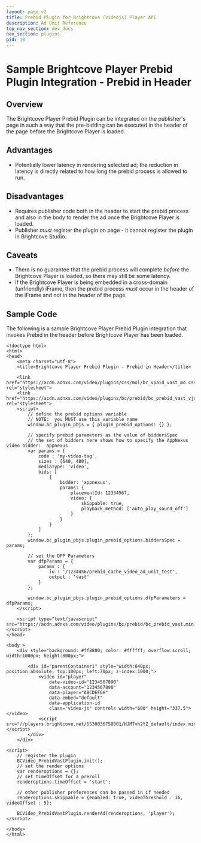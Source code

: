 ```yaml
---
layout: page_v2
title: Prebid Plugin for Brightcove (Videojs) Player API
description: Ad Unit Reference
top_nav_section: dev_docs
nav_section: plugins
pid: 10
---
```


<div class="bs-docs-section" markdown="1">

# Sample Brightcove Player Prebid Plugin Integration - Prebid in Header

## Overview

The Brightcove Player Prebid Plugin can be integrated on the publisher's page in such a way that the pre-bidding can be executed in the header of the page before the Brightcove Player is loaded.

## Advantages

- Potentially lower latency in rendering selected ad; the reduction in latency is directly related to how long the prebid process is allowed to run.

## Disadvantages

- Requires publisher code both in the header to start the prebid process and also in the body to render the ad once the Brightcove Player is loaded.
- Publisher *must* register the plugin on page - it cannot register the plugin in Brightcove Studio.

## Caveats

- There is no guarantee that the prebid process will complete *before* the Brightcove Player is loaded, so there may still be some latency.
- If the Brightcove Player is being embedded in a cross-domain (unfriendly) iFrame, then the prebid process *must* occur in the header of the iFrame and *not* in the header of the page.

## Sample Code

The following is a sample Brightcove Player Prebid Plugin integration that invokes Prebid in the header before Brightcove Player has been loaded.

```
<!doctype html>
<html>
<head>
    <meta charset="utf-8">
    <title>Brightcove Player Prebid Plugin - Prebid in Header</title>

    <link href="https://acdn.adnxs.com/video/plugins/css/mol/bc_vpaid_vast_mo.css" rel="stylesheet">
    <link href="https://acdn.adnxs.com/video/plugins/bc/prebid/bc_prebid_vast_vjs.css" rel="stylesheet">
    <script>
        // define the prebid options variable
        // NOTE:  you MUST use this variable name
        window.bc_plugin_pbjs = { plugin_prebid_options: {} };

        // specify prebid parameters as the value of biddersSpec
        // the set of bidders here shows how to specify the AppNexus video bidder:  appnexus
        var params = {
            code : 'my-video-tag',
            sizes : [640, 480],
            mediaType: 'video',
            bids: [
                {
                    bidder: 'appnexus',
                    params: {
                        placementId: 12334567,
                        video: {
                            skippable: true,
                            playback_method: ['auto_play_sound_off']
                        }
                    }
                }
            ]
        };
        window.bc_plugin_pbjs.plugin_prebid_options.biddersSpec = params;

        // set the DFP Parameters
        var dfpParams = {
            params : {
                iu : '/1234456/prebid_cache_video_ad_unit_test',
                output : 'vast'
            }
        };

        window.bc_plugin_pbjs.plugin_prebid_options.dfpParameters = dfpParams;
    </script>

    <script type="text/javascript" src="https://acdn.adnxs.com/video/plugins/bc/prebid/bc_prebid_vast.min.js"></script>
</head>

<body >
    <div style="background: #ff8800; color: #ffffff; overflow:scroll; width:1000px; height:800px;">

        <div id="parentContainer1" style="width:640px; position:absolute; top:100px; left:70px; z-index:1000;">
            <video id="player"
                data-video-id="1234567890"
                data-account="1234567890"
                data-player="ABCDEFGH"
                data-embed="default"
                data-application-id
                class="video-js" controls width="600" height="337.5"></video>
            <script src="//players.brightcove.net/5530036758001/HJMTvh2YZ_default/index.min.js"></script>
        </div>
    </div>

<script>
    // register the plugin
    BCVideo_PrebidVastPlugin.init();
    // set the render options
    var renderoptions = {};
    // set timeOffset for a preroll
    renderoptions.timeOffset = 'start';

    // other publisher preferences can be passed in if needed
    renderoptions.skippable = {enabled: true, videoThreshold : 16, videoOffset : 5};

    BCVideo_PrebidVastPlugin.renderAd(renderoptions, 'player');
</script>

</body>
</html>
```

</div>
